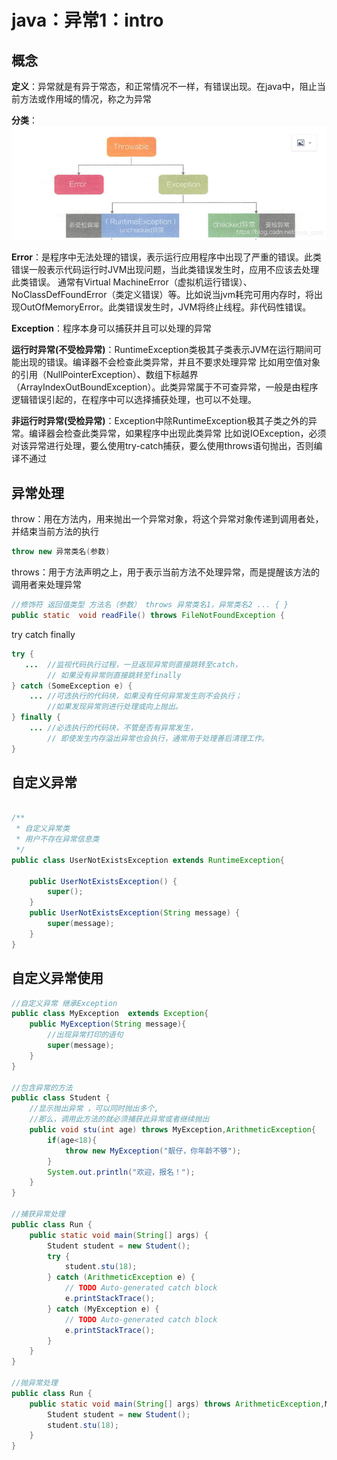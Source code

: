 # java：异常1：intro



## 概念

**定义**：异常就是有异于常态，和正常情况不一样，有错误出现。在java中，阻止当前方法或作用域的情况，称之为异常

**分类**：![avatar](图片引用\20190612234942627.png)

**Error**：是程序中无法处理的错误，表示运行应用程序中出现了严重的错误。此类错误一般表示代码运行时JVM出现问题，当此类错误发生时，应用不应该去处理此类错误。
通常有Virtual MachineError（虚拟机运行错误）、NoClassDefFoundError（类定义错误）等。比如说当jvm耗完可用内存时，将出现OutOfMemoryError。此类错误发生时，JVM将终止线程。非代码性错误。

**Exception**：程序本身可以捕获并且可以处理的异常

**运行时异常(不受检异常)**：RuntimeException类极其子类表示JVM在运行期间可能出现的错误。编译器不会检查此类异常，并且不要求处理异常
比如用空值对象的引用（NullPointerException）、数组下标越界（ArrayIndexOutBoundException）。此类异常属于不可查异常，一般是由程序逻辑错误引起的，在程序中可以选择捕获处理，也可以不处理。

**非运行时异常(受检异常)**：Exception中除RuntimeException极其子类之外的异常。编译器会检查此类异常，如果程序中出现此类异常
比如说IOException，必须对该异常进行处理，要么使用try-catch捕获，要么使用throws语句抛出，否则编译不通过



## 异常处理

throw：用在方法内，用来抛出一个异常对象，将这个异常对象传递到调用者处，并结束当前方法的执行

```java
throw new 异常类名(参数)
```

throws：用于方法声明之上，用于表示当前方法不处理异常，而是提醒该方法的调用者来处理异常

```java
//修饰符 返回值类型 方法名（参数） throws 异常类名1，异常类名2 ... { }
public static  void readFile() throws FileNotFoundException {
```

try catch finally

```java
try {
   ...  //监视代码执行过程，一旦返现异常则直接跳转至catch，
        // 如果没有异常则直接跳转至finally
} catch (SomeException e) {
    ... //可选执行的代码块，如果没有任何异常发生则不会执行；
        //如果发现异常则进行处理或向上抛出。
} finally {
    ... //必选执行的代码块，不管是否有异常发生，
        // 即使发生内存溢出异常也会执行，通常用于处理善后清理工作。
}
```



## 自定义异常

```java

/**
 * 自定义异常类
 * 用户不存在异常信息类
 */
public class UserNotExistsException extends RuntimeException{
 
    public UserNotExistsException() {
        super();
    }
    public UserNotExistsException(String message) {
        super(message);
    }
}
```



## 自定义异常使用

```java
//自定义异常 继承Exception
public class MyException  extends Exception{
    public MyException(String message){
        //出现异常打印的语句
        super(message);
    }
}

//包含异常的方法
public class Student {
    //显示抛出异常 ，可以同时抛出多个,
    //那么，调用此方法的就必须捕获此异常或者继续抛出
    public void stu(int age) throws MyException,ArithmeticException{
        if(age<18){
            throw new MyException("靓仔，你年龄不够");
        }
        System.out.println("欢迎，报名！");
    }
}

//捕获异常处理
public class Run {
    public static void main(String[] args) {
        Student student = new Student();
        try {
            student.stu(18);
        } catch (ArithmeticException e) {
            // TODO Auto-generated catch block
            e.printStackTrace();
        } catch (MyException e) {
            // TODO Auto-generated catch block
            e.printStackTrace();
        }
    }
}

//抛异常处理
public class Run {
    public static void main(String[] args) throws ArithmeticException,MyException {
        Student student = new Student();
        student.stu(18);
    }
}
```

